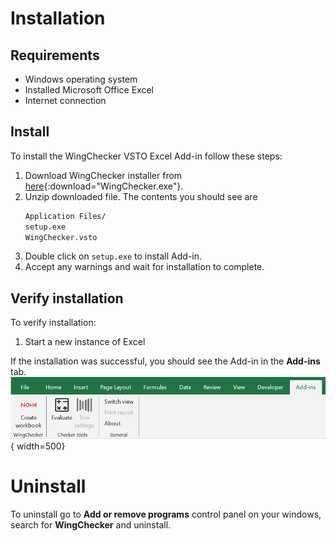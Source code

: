 # Installation

## Requirements

- Windows operating system
- Installed Microsoft Office Excel
- Internet connection

## Install

To install the WingChecker VSTO Excel Add-in follow these steps:

1. Download WingChecker installer from [here](../files/setup.exe){:download="WingChecker.exe"}.
2. Unzip downloaded file. The contents you should see are
    ```sh
    Application Files/
    setup.exe
    WingChecker.vsto
    ```
3. Double click on `setup.exe` to install Add-in.
4. Accept any warnings and wait for installation to complete.

## Verify installation

To verify installation:

1. Start a new instance of Excel

If the installation was successful, you should see the Add-in in the **Add-ins** tab.
![Image title](../images/verify_installation.png){ width=500}

# Uninstall

To uninstall go to **Add or remove programs** control panel on your windows, search for **WingChecker** and uninstall.